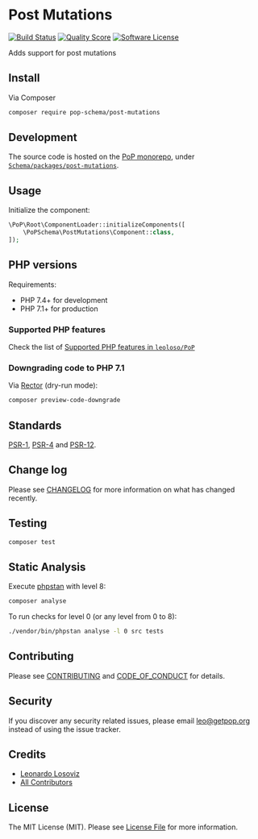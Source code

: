 # Post Mutations

[![Build Status][ico-travis]][link-travis]
[![Quality Score][ico-code-quality]][link-code-quality]
[![Software License][ico-license]](LICENSE.md)

<!--
[![Latest Version on Packagist][ico-version]][link-packagist]
[![Coverage Status][ico-scrutinizer]][link-scrutinizer]
[![Total Downloads][ico-downloads]][link-downloads]
-->

Adds support for post mutations

## Install

Via Composer

``` bash
composer require pop-schema/post-mutations
```

## Development

The source code is hosted on the [PoP monorepo](https://github.com/leoloso/PoP), under [`Schema/packages/post-mutations`](https://github.com/leoloso/PoP/tree/master/layers/Schema/packages/post-mutations).

## Usage

Initialize the component:

``` php
\PoP\Root\ComponentLoader::initializeComponents([
    \PoPSchema\PostMutations\Component::class,
]);
```

## PHP versions

Requirements:

- PHP 7.4+ for development
- PHP 7.1+ for production

### Supported PHP features

Check the list of [Supported PHP features in `leoloso/PoP`](https://github.com/leoloso/PoP/#supported-php-features)

### Downgrading code to PHP 7.1

Via [Rector](https://github.com/rectorphp/rector) (dry-run mode):

```bash
composer preview-code-downgrade
```

## Standards

[PSR-1](https://www.php-fig.org/psr/psr-1), [PSR-4](https://www.php-fig.org/psr/psr-4) and [PSR-12](https://www.php-fig.org/psr/psr-12).

## Change log

Please see [CHANGELOG](CHANGELOG.md) for more information on what has changed recently.

## Testing

``` bash
composer test
```

## Static Analysis

Execute [phpstan](https://github.com/phpstan/phpstan) with level 8:

``` bash
composer analyse
```

To run checks for level 0 (or any level from 0 to 8):

``` bash
./vendor/bin/phpstan analyse -l 0 src tests
```

## Contributing

Please see [CONTRIBUTING](CONTRIBUTING.md) and [CODE_OF_CONDUCT](CODE_OF_CONDUCT.md) for details.

## Security

If you discover any security related issues, please email leo@getpop.org instead of using the issue tracker.

## Credits

- [Leonardo Losoviz][link-author]
- [All Contributors][link-contributors]

## License

The MIT License (MIT). Please see [License File](LICENSE.md) for more information.

[ico-version]: https://img.shields.io/packagist/v/pop-schema/post-mutations.svg?style=flat-square
[ico-license]: https://img.shields.io/badge/license-MIT-brightgreen.svg?style=flat-square
[ico-travis]: https://img.shields.io/travis/pop-schema/post-mutations/master.svg?style=flat-square
[ico-scrutinizer]: https://img.shields.io/scrutinizer/coverage/g/pop-schema/post-mutations.svg?style=flat-square
[ico-code-quality]: https://img.shields.io/scrutinizer/g/pop-schema/post-mutations.svg?style=flat-square
[ico-downloads]: https://img.shields.io/packagist/dt/pop-schema/post-mutations.svg?style=flat-square

[link-packagist]: https://packagist.org/packages/pop-schema/post-mutations
[link-travis]: https://travis-ci.org/pop-schema/post-mutations
[link-scrutinizer]: https://scrutinizer-ci.com/g/pop-schema/post-mutations/code-structure
[link-code-quality]: https://scrutinizer-ci.com/g/pop-schema/post-mutations
[link-downloads]: https://packagist.org/packages/pop-schema/post-mutations
[link-author]: https://github.com/leoloso
[link-contributors]: ../../../../../../contributors
